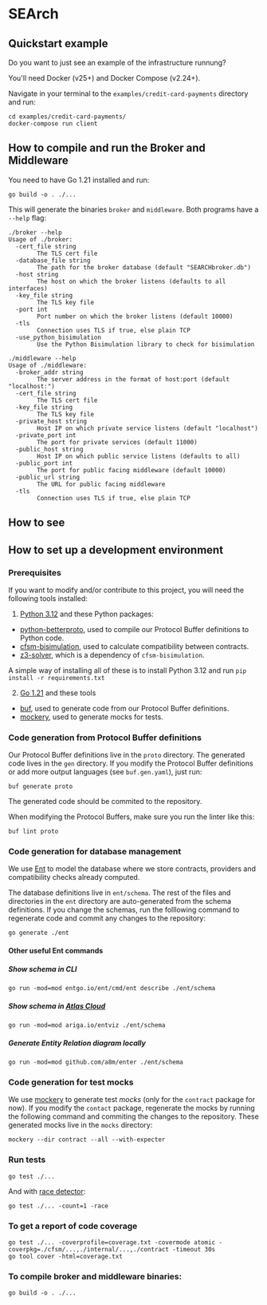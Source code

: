 # SEArch


## Quickstart example

Do you want to just see an example of the infrastructure runnung?

You'll need Docker (v25+) and Docker Compose (v2.24+).

Navigate in your terminal to the `examples/credit-card-payments` directory and run:

```
cd examples/credit-card-payments/
docker-compose run client
```


## How to compile and run the Broker and Middleware

You need to have Go 1.21 installed and run:

    go build -o . ./...


This will generate the binaries `broker` and `middleware`. Both programs have a `--help` flag:

```
./broker --help
Usage of ./broker:
  -cert_file string
    	The TLS cert file
  -database_file string
    	The path for the broker database (default "SEARCHbroker.db")
  -host string
    	The host on which the broker listens (defaults to all interfaces)
  -key_file string
    	The TLS key file
  -port int
    	Port number on which the broker listens (default 10000)
  -tls
    	Connection uses TLS if true, else plain TCP
  -use_python_bisimulation
    	Use the Python Bisimulation library to check for bisimulation
```

```
./middleware --help
Usage of ./middleware:
  -broker_addr string
    	The server address in the format of host:port (default "localhost:")
  -cert_file string
    	The TLS cert file
  -key_file string
    	The TLS key file
  -private_host string
    	Host IP on which private service listens (default "localhost")
  -private_port int
    	The port for private services (default 11000)
  -public_host string
    	Host IP on which public service listens (defaults to all)
  -public_port int
    	The port for public facing middleware (default 10000)
  -public_url string
    	The URL for public facing middleware
  -tls
    	Connection uses TLS if true, else plain TCP
```

## How to see 

## How to set up a development environment

### Prerequisites

If you want to modify and/or contribute to this project, you will need the following tools installed:


1. [Python 3.12](https://python.org/) and these Python packages:
  - [python-betterproto](https://github.com/danielgtaylor/python-betterproto), used to compile our Protocol Buffer definitions to Python code.
  - [cfsm-bisimulation](https://github.com/diegosenarruzza/bisimulation/), used to calculate compatibility between contracts.
  - [z3-solver](https://github.com/Z3Prover/z3), which is a dependency of `cfsm-bisimulation`.

A simple way of installing all of these is to install Python 3.12 and run `pip install -r requirements.txt`

2. [Go 1.21](https://go.dev/) and these tools
  - [buf](https://buf.build/docs/installation), used to generate code from our Protocol Buffer definitions.
  - [mockery](https://vektra.github.io/mockery/), used to generate mocks for tests.

### Code generation from Protocol Buffer definitions

Our Protocol Buffer definitions live in the `proto` directory. The generated code lives in the `gen` directory. If you modify the Protocol Buffer definitions or add more output languages (see `buf.gen.yaml`), just run:

    buf generate proto

The generated code should be commited to the repository.

When modifying the Protocol Buffers, make sure you run the linter like this:

    buf lint proto

### Code generation for database management

We use [Ent](https://github.com/ent/ent) to model the database where we store contracts, providers and compatibility checks already computed.

The database definitions live in `ent/schema`. The rest of the files and directories in the `ent` directory are auto-generated from the schema definitions. If you change the schemas, run the folllowing command to regenerate code and commit any changes to the repository:

    go generate ./ent

#### Other useful Ent commands

##### Show schema in CLI

    go run -mod=mod entgo.io/ent/cmd/ent describe ./ent/schema

##### Show schema in [Atlas Cloud](https://gh.atlasgo.cloud/)

    go run -mod=mod ariga.io/entviz ./ent/schema

##### Generate Entity Relation diagram locally

    go run -mod=mod github.com/a8m/enter ./ent/schema

### Code generation for test mocks

 We use [mockery](https://vektra.github.io/mockery/) to generate test _mocks_ (only for the `contract` package for now). If you modify the `contact` package, regenerate the mocks by running the following command and commiting the changes to the repository. These generated mocks live in the `mocks` directory:

    mockery --dir contract --all --with-expecter

### Run tests

    go test ./...

And with [race detector](https://go.dev/doc/articles/race_detector):

    go test ./... -count=1 -race

### To get a report of code coverage

    go test ./... -coverprofile=coverage.txt -covermode atomic -coverpkg=./cfsm/...,./internal/...,./contract -timeout 30s
    go tool cover -html=coverage.txt

### To compile broker and middleware binaries:

    go build -o . ./...


